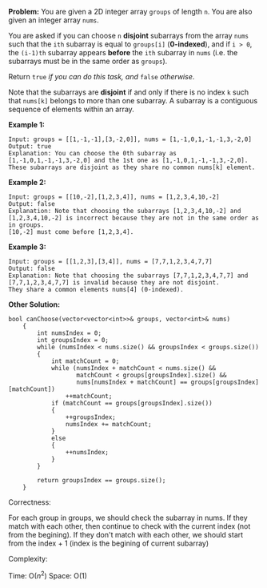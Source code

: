 **Problem:**
You are given a 2D integer array `groups` of length `n`. You are also given an integer array `nums`.

You are asked if you can choose `n` **disjoint** subarrays from the array `nums` such that the `ith` subarray is equal to `groups[i]` (**0-indexed**), and if `i > 0`, the `(i-1)th` subarray appears **before** the `ith` subarray in `nums` (i.e. the subarrays must be in the same order as `groups`).

Return `true` *if you can do this task, and* `false` *otherwise*.

Note that the subarrays are **disjoint** if and only if there is no index `k` such that `nums[k]` belongs to more than one subarray. A subarray is a contiguous sequence of elements within an array.

 

**Example 1:**

```
Input: groups = [[1,-1,-1],[3,-2,0]], nums = [1,-1,0,1,-1,-1,3,-2,0]
Output: true
Explanation: You can choose the 0th subarray as [1,-1,0,1,-1,-1,3,-2,0] and the 1st one as [1,-1,0,1,-1,-1,3,-2,0].
These subarrays are disjoint as they share no common nums[k] element.
```

**Example 2:**

```
Input: groups = [[10,-2],[1,2,3,4]], nums = [1,2,3,4,10,-2]
Output: false
Explanation: Note that choosing the subarrays [1,2,3,4,10,-2] and [1,2,3,4,10,-2] is incorrect because they are not in the same order as in groups.
[10,-2] must come before [1,2,3,4].
```

**Example 3:**

```
Input: groups = [[1,2,3],[3,4]], nums = [7,7,1,2,3,4,7,7]
Output: false
Explanation: Note that choosing the subarrays [7,7,1,2,3,4,7,7] and [7,7,1,2,3,4,7,7] is invalid because they are not disjoint.
They share a common elements nums[4] (0-indexed).
```
**Other Solution:**
```
bool canChoose(vector<vector<int>>& groups, vector<int>& nums)
    {
        int numsIndex = 0;
        int groupsIndex = 0;
        while (numsIndex < nums.size() && groupsIndex < groups.size())
        {
            int matchCount = 0;
            while (numsIndex + matchCount < nums.size() &&
                   matchCount < groups[groupsIndex].size() &&
                   nums[numsIndex + matchCount] == groups[groupsIndex][matchCount])
                ++matchCount;
            if (matchCount == groups[groupsIndex].size())
            {
                ++groupsIndex;
                numsIndex += matchCount;
            }
            else
            {
                ++numsIndex;
            }
        }
        
        return groupsIndex == groups.size();
    }
```
Correctness:

For each group in groups, we should check the subarray in nums. If they match with each other, then continue to check with the current index (not from the begining). If they don't match with each other, we should start from the index + 1 (index is the begining of current subarray)

Complexity:

Time: O($n^2$)
Space: O(1)